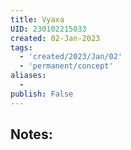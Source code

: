 ```yaml
---
title: Vyaxa
UID: 230102215033
created: 02-Jan-2023
tags:
  - 'created/2023/Jan/02'
  - 'permanent/concept'
aliases:
  - 
publish: False
---
```

## Notes:




